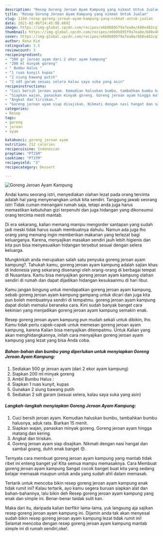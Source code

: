 ```yaml
---
description: "Resep Goreng Jeroan Ayam Kampung yang nikmat Untuk Jualan"
title: "Resep Goreng Jeroan Ayam Kampung yang nikmat Untuk Jualan"
slug: 1194-resep-goreng-jeroan-ayam-kampung-yang-nikmat-untuk-jualan
date: 2021-02-06T14:45:08.669Z
image: https://img-global.cpcdn.com/recipes/e6b0b895f9a7ea8e/680x482cq70/goreng-jeroan-ayam-kampung-foto-resep-utama.jpg
thumbnail: https://img-global.cpcdn.com/recipes/e6b0b895f9a7ea8e/680x482cq70/goreng-jeroan-ayam-kampung-foto-resep-utama.jpg
cover: https://img-global.cpcdn.com/recipes/e6b0b895f9a7ea8e/680x482cq70/goreng-jeroan-ayam-kampung-foto-resep-utama.jpg
author: Rena Kim
ratingvalue: 3.5
reviewcount: 3
recipeingredient:
- "500 gr jeroan ayam dari 2 ekor ayam kampung"
- "200 ml minyak goreng"
- " Bumbu Halus "
- "1 ruas kunyit kupas"
- "2 siung bawang putih"
- "2 sdt garam sesuai selera kalau saya suka yang asin"
recipeinstructions:
- "Cuci bersih jeroan ayam. Kemudian haluskan bumbu, tambahkan bumbu halusnya, aduk rata. Biarkan 15 menit."
- "Siapkan wajan, panaskan minyak goreng. Goreng jeroan ayam hingga matang dan kering."
- "Angkat dan tiriskan."
- "Goreng jeroan ayam siap disajikan. Nikmati dengan nasi hangat dan sambal goang, duhh enak banget 😍."
categories:
- Resep
tags:
- goreng
- jeroan
- ayam

katakunci: goreng jeroan ayam 
nutrition: 212 calories
recipecuisine: Indonesian
preptime: "PT25M"
cooktime: "PT37M"
recipeyield: "3"
recipecategory: Dessert

---
```



![Goreng Jeroan Ayam Kampung](https://img-global.cpcdn.com/recipes/e6b0b895f9a7ea8e/680x482cq70/goreng-jeroan-ayam-kampung-foto-resep-utama.jpg)

Andai kamu seorang istri, menyediakan olahan lezat pada orang tercinta adalah hal yang menyenangkan untuk kita sendiri. Tanggung jawab seorang istri Tidak cuman menangani rumah saja, tetapi anda juga harus memastikan kebutuhan gizi terpenuhi dan juga hidangan yang dikonsumsi orang tercinta mesti mantab.

Di era  sekarang, kalian memang mampu mengorder santapan yang sudah jadi meski tidak harus susah membuatnya dahulu. Namun ada juga lho orang yang memang ingin memberikan makanan yang terlezat bagi keluarganya. Karena, menyajikan masakan sendiri jauh lebih higienis dan kita pun bisa menyesuaikan hidangan tersebut sesuai dengan selera keluarga. 



Mungkinkah anda merupakan salah satu penyuka goreng jeroan ayam kampung?. Tahukah kamu, goreng jeroan ayam kampung adalah sajian khas di Indonesia yang sekarang disenangi oleh orang-orang di berbagai tempat di Nusantara. Kamu bisa menyajikan goreng jeroan ayam kampung olahan sendiri di rumah dan dapat dijadikan hidangan kesukaanmu di hari libur.

Kamu jangan bingung untuk mendapatkan goreng jeroan ayam kampung, sebab goreng jeroan ayam kampung gampang untuk dicari dan juga kita pun boleh membuatnya sendiri di tempatmu. goreng jeroan ayam kampung dapat diolah memalui beraneka cara. Kini sudah banyak banget cara kekinian yang menjadikan goreng jeroan ayam kampung semakin enak.

Resep goreng jeroan ayam kampung pun mudah sekali untuk dibikin, lho. Kamu tidak perlu capek-capek untuk memesan goreng jeroan ayam kampung, karena Kalian bisa menyajikan ditempatmu. Untuk Kalian yang akan menghidangkannya, inilah cara menyajikan goreng jeroan ayam kampung yang lezat yang bisa Anda coba.

<!--inarticleads1-->

##### Bahan-bahan dan bumbu yang diperlukan untuk menyiapkan Goreng Jeroan Ayam Kampung:

1. Sediakan 500 gr jeroan ayam (dari 2 ekor ayam kampung)
1. Siapkan 200 ml minyak goreng
1. Ambil  Bumbu Halus :
1. Siapkan 1 ruas kunyit, kupas
1. Gunakan 2 siung bawang putih
1. Sediakan 2 sdt garam (sesuai selera, kalau saya suka yang asin)




<!--inarticleads2-->

##### Langkah-langkah menyiapkan Goreng Jeroan Ayam Kampung:

1. Cuci bersih jeroan ayam. Kemudian haluskan bumbu, tambahkan bumbu halusnya, aduk rata. Biarkan 15 menit.
1. Siapkan wajan, panaskan minyak goreng. Goreng jeroan ayam hingga matang dan kering.
1. Angkat dan tiriskan.
1. Goreng jeroan ayam siap disajikan. Nikmati dengan nasi hangat dan sambal goang, duhh enak banget 😍.




Ternyata cara membuat goreng jeroan ayam kampung yang mantab tidak ribet ini enteng banget ya! Kita semua mampu memasaknya. Cara Membuat goreng jeroan ayam kampung Sangat cocok banget buat kita yang sedang belajar memasak maupun untuk anda yang sudah ahli dalam memasak.

Tertarik untuk mencoba bikin resep goreng jeroan ayam kampung enak tidak rumit ini? Kalau tertarik, ayo kamu segera buruan siapkan alat dan bahan-bahannya, lalu bikin deh Resep goreng jeroan ayam kampung yang enak dan simple ini. Benar-benar taidak sulit kan. 

Maka dari itu, daripada kalian berfikir lama-lama, yuk langsung aja sajikan resep goreng jeroan ayam kampung ini. Dijamin anda tak akan menyesal sudah bikin resep goreng jeroan ayam kampung lezat tidak rumit ini! Selamat mencoba dengan resep goreng jeroan ayam kampung mantab simple ini di rumah sendiri,oke!.

